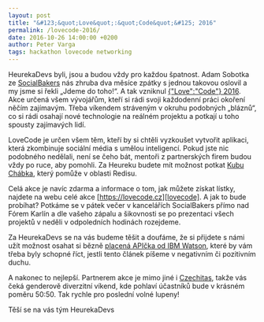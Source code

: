 ```yaml
---
layout: post
title: "&#123;&quot;Love&quot;:&quot;Code&quot;&#125; 2016"
permalink: /lovecode-2016/
date: 2016-10-26 14:00:00 +0200
author: Peter Varga
tags: hackathon lovecode networking
---
```


HeurekaDevs byli, jsou a budou vždy pro každou špatnost. Adam Sobotka ze [SocialBakers][socialbakers] nás zhruba dva měsíce zpátky s jednou takovou oslovil a my jsme si řekli „Jdeme do toho!“. A tak vzniknul [{"Love":"Code"} 2016][lovecode]. Akce určená všem vývojářům, kteří si rádi svoji každodenní práci okoření něčím zajímavým. Třeba víkendem stráveným v okruhu podobných „bláznů“, co si rádi osahají nové technologie na reálném projektu a potkají u toho spousty zajímavých lidí.

LoveCode je určen všem těm, kteří by si chtěli vyzkoušet vytvořit aplikaci, která zkombinuje sociální média s umělou inteligencí. Pokud jste nic podobného nedělali, není se čeho bát, mentoři z partnerských firem budou vždy po ruce, aby pomohli. Za Heureku budete mít možnost potkat [Kubu Chábka][grongor], který pomůže v oblasti Redisu.

Celá akce je navíc zdarma a informace o tom, jak můžete získat lístky, najdete na webu celé akce [https://lovecode.cz][lovecode]. A jak to bude probíhat? Potkáme se v pátek večer v kancelářích SocialBakers přímo nad Fórem Karlín a dle vašeho zápalu a šikovnosti se po prezentaci všech projektů v neděli v odpoledních hodinách rozejdeme.

Za HeurekaDevs se na vás budeme těšit a doufáme, že si přijdete s námi užít možnost osahat si bězně [placená APIčka od IBM Watson][watson], které by vám třeba byly schopné říct, jestli tento článek píšeme v negativním či pozitivním duchu.

A nakonec to nejlepší. Partnerem akce je mimo jiné i [Czechitas][czechitas], takže vás čeká genderově diverzitní víkend, kde pohlaví účastníků bude v krásném poměru 50:50. Tak rychle pro poslední volné lupeny!

Těší se na vás tým HeurekaDevs

[socialbakers]: https://socialbakers.com
[lovecode]: https://lovecode.cz
[grongor]: https://twitter.com/grongor
[czechitas]: http://www.czechitas.cz
[watson]: http://www.ibm.com/watson/developercloud/services-catalog.html